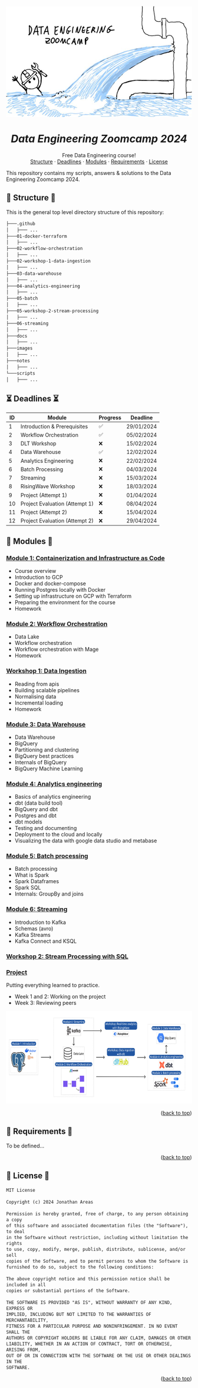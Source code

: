 <a name="readme-top"></a>
<br />
<div align="center">
  <a href="#">
   <!-- Replace this logo for a custom official logo -->
    <img src="https://github.com/jxareas/de-zoomcamp-2024/raw/master/images/de-zoomcamp.png" alt="DE ZoomCamp" width="550" height="300">
  </a>

<h1 align = "center">
<b><i>Data Engineering Zoomcamp 2024</i></b>
</h1>
    <!-- Add/Remove categories depending on your project -->
  <p align="center">
    Free Data Engineering course!
    <br />
    <!-- IMPORTANT NOTE: If you want to append emojis you'll need to add the '-' sign before and after the header, as shown below:  -->
    <a href="#-structure-">Structure</a>
    ·
    <a href="#-deadlines-">Deadlines</a>
    ·
    <a href="#-modules-">Modules</a>
    ·
    <a href="#-requirements-">Requirements</a>
    ·
    <a href="#-license-">License</a>
  </p>
</div>

This repository contains my scripts, answers & solutions to the Data Engineering Zoomcamp 2024.

## 📁 Structure 📁

This is the general top level directory structure of this repository:

```txt
├───.github
│   ├─── ...
├───01-docker-terraform
│   ├─── ...
├───02-workflow-orchestration
│   ├─── ...
├───02-workshop-1-data-ingestion
│   ├─── ...
├───03-data-warehouse
│   ├─── ...
├───04-analytics-engineering
│   ├─── ...
├───05-batch
│   ├─── ...
├───05-workshop-2-stream-processing
│   ├─── ...
├───06-streaming
│   ├─── ...
├───docs
│   ├─── ...
├───images
│   ├─── ...
├───notes
│   ├─── ...
└───scripts
│   ├─── ...
```

## ⏳ Deadlines ⏳
| ID  | Module                               | Progress           | Deadline           | 
|-----|--------------------------------------|--------------------|--------------------|
| 1   | Introduction & Prerequisites        | :white_check_mark: | 29/01/2024         |
| 2   | Workflow Orchestration              | :white_check_mark: | 05/02/2024         |
| 3   | DLT Workshop                         | :x:                | 15/02/2024         |
| 4   | Data Warehouse                       | :white_check_mark: | 12/02/2024         |
| 5   | Analytics Engineering                | :x:                | 22/02/2024         |
| 6   | Batch Processing                     | :x:                | 04/03/2024         |
| 7   | Streaming                            | :x:                | 15/03/2024         |
| 8   | RisingWave Workshop                  | :x:                | 18/03/2024         |
| 9   | Project (Attempt 1)                  | :x:                | 01/04/2024         |
| 10  | Project Evaluation (Attempt 1)       | :x:                | 08/04/2024         |
| 11  | Project (Attempt 2)                  | :x:                | 15/04/2024         |
| 12  | Project Evaluation (Attempt 2)       | :x:                | 29/04/2024         |


## 🚀 Modules 🚀

### [Module 1: Containerization and Infrastructure as Code](01-docker-terraform)

* Course overview
* Introduction to GCP
* Docker and docker-compose
* Running Postgres locally with Docker
* Setting up infrastructure on GCP with Terraform
* Preparing the environment for the course
* Homework

### [Module 2: Workflow Orchestration](02-workflow-orchestration/)

* Data Lake
* Workflow orchestration
* Workflow orchestration with Mage
* Homework

### [Workshop 1: Data Ingestion](02-workshop-1-data-ingestion)

* Reading from apis
* Building scalable pipelines
* Normalising data
* Incremental loading
* Homework

### [Module 3: Data Warehouse](03-data-warehouse/)

* Data Warehouse
* BigQuery
* Partitioning and clustering
* BigQuery best practices
* Internals of BigQuery
* BigQuery Machine Learning

### [Module 4: Analytics engineering](04-analytics-engineering/)

* Basics of analytics engineering
* dbt (data build tool)
* BigQuery and dbt
* Postgres and dbt
* dbt models
* Testing and documenting
* Deployment to the cloud and locally
* Visualizing the data with google data studio and metabase


### [Module 5: Batch processing](05-batch/)

* Batch processing
* What is Spark
* Spark Dataframes
* Spark SQL
* Internals: GroupBy and joins

### [Module 6: Streaming](06-streaming/)

* Introduction to Kafka
* Schemas (avro)
* Kafka Streams
* Kafka Connect and KSQL

### [Workshop 2: Stream Processing with SQL](05-workshop-2-stream-processing)

### [Project](projects)

Putting everything learned to practice.

* Week 1 and 2: Working on the project
* Week 3: Reviewing peers

<div align="center">
<img src="https://github.com/jxareas/de-zoomcamp-2024/raw/master/images/modules.jpg" alt="DE ZoomCamp" width="700" height="250">
</div>

<p align="right">(<a href="#readme-top">back to top</a>)</p>

## 📝 Requirements 📝

To be defined...

<p align="right">(<a href="#readme-top">back to top</a>)</p>

## 📜 License 📜
<!-- Change this license for the one used in your project -->
```
MIT License

Copyright (c) 2024 Jonathan Areas

Permission is hereby granted, free of charge, to any person obtaining a copy
of this software and associated documentation files (the "Software"), to deal
in the Software without restriction, including without limitation the rights
to use, copy, modify, merge, publish, distribute, sublicense, and/or sell
copies of the Software, and to permit persons to whom the Software is
furnished to do so, subject to the following conditions:

The above copyright notice and this permission notice shall be included in all
copies or substantial portions of the Software.

THE SOFTWARE IS PROVIDED "AS IS", WITHOUT WARRANTY OF ANY KIND, EXPRESS OR
IMPLIED, INCLUDING BUT NOT LIMITED TO THE WARRANTIES OF MERCHANTABILITY,
FITNESS FOR A PARTICULAR PURPOSE AND NONINFRINGEMENT. IN NO EVENT SHALL THE
AUTHORS OR COPYRIGHT HOLDERS BE LIABLE FOR ANY CLAIM, DAMAGES OR OTHER
LIABILITY, WHETHER IN AN ACTION OF CONTRACT, TORT OR OTHERWISE, ARISING FROM,
OUT OF OR IN CONNECTION WITH THE SOFTWARE OR THE USE OR OTHER DEALINGS IN THE
SOFTWARE.
```
<p align="right">(<a href="#readme-top">back to top</a>)</p>


<!-- This is a custom version of the Read-My-README template, by Jon Areas, 
found at: https://github.com/jxareas/read-my-readme -->
